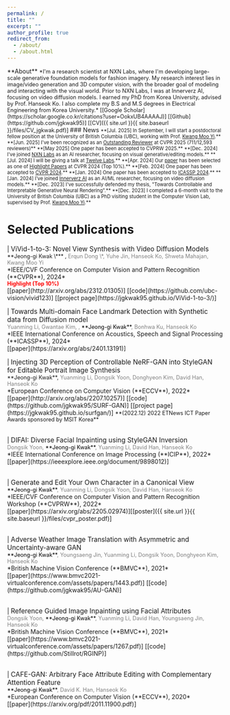 ```yaml
---
permalink: /
title: ""
excerpt: ""
author_profile: true
redirect_from: 
  - /about/
  - /about.html
---
```

<figure style="width: 40%;margin-bottom: 0px;margin-top: 0px"> <img src="{{ site.url }}{{ site.baseurl }}/images/IMG_8446.jpg" alt=""> </figure>  
**About**
<span style="font-size:90%">  
*I'm a research scientist at NXN Labs, where I'm developing large-scale generative foundation models for fashion imagery. My research interest lies in image/video generation and 3D computer vision, with the broader goal of modeling and interacting with the visual world. Prior to NXN Labs, I was at Innerverz AI, focusing on video diffusion models. I earned my PhD from Korea University, advised by Prof. Hanseok Ko. I also complete my B.S and M.S degrees in Electrical Engineering from Korea University.*  
</span>  
<span style="font-size:90%">    
[[Google Scholar](https://scholar.google.co.kr/citations?user=OokxUB4AAAAJ)]  [[Github](https://github.com/jgkwak95)]  [[CV]({{ site.url }}{{ site.baseurl }}/files/CV_jgkwak.pdf)]  
</span>
### News 
<span style="font-size:80%">   
**[Jul. 2025] In September, I will start a postdoctoral fellow position at the University of British Columbia (UBC), working with Prof. <a href="https://www.cs.ubc.ca/~kmyi/">Kwang Moo Yi</a>.**     
**[Jun. 2025] I've been recognized as an <a href="https://cvpr.thecvf.com/Conferences/2025/ProgramCommittee#all-outstanding-reviewer">Outstanding Reviewer</a> at CVPR 2025 (711/12,593 reviewers)**   
**[May 2025] One paper has been accepted to CVPRW 2025.**   
**[Dec. 2024] I've joined <a href="https://nxn.ai/">NXN Labs</a> as an AI researcher, focusing on visual generative/editing models.**    
**[Jul. 2024] I will be giving a talk at <a href="https://www.twelvelabs.io/">Twelve Labs</a>.**   
**[Apr. 2024] Our <a href="https://arxiv.org/abs/2312.01305">paper</a> has been selected as one of <a href="https://public.tableau.com/views/CVPR2024/CVPRtrends?:showVizHome=no">Highlight Papers</a> at CVPR 2024 (Top 10%).**  
**[Feb. 2024] One paper has been accepted to <a href="https://cvpr.thecvf.com">CVPR 2024</a>.**  
**[Jan. 2024] One paper has been accepted to <a href="https://2024.ieeeicassp.org/">ICASSP 2024</a>.**  
**[Jan. 2024] I've joined  <a href="https://innerverz.io/">Innerverz AI</a> as an AI/ML researcher, focusing on video diffusion models.**  
**[Dec. 2023] I've successfully defended my thesis, "Towards Controllable and Interpretable Generative Neural Rendering".**  
**[Dec. 2023] I completed a 6-month visit to the University of British Columbia (UBC) as a PhD visiting student in the Computer Vision Lab, supervised by Prof. <a href="https://www.cs.ubc.ca/~kmyi/">Kwang Moo Yi</a>.**  
</span>

Selected Publications
======
<figure style="width: 80%;margin-bottom: 0px"> <img src="{{ site.url }}{{ site.baseurl }}/images/vivid_homepage.png" alt=""> </figure>| <span style="font-size:110%">ViVid-1-to-3:
Novel View Synthesis with Video Diffusion Models</span><br/>
<span style="font-size:90%">**Jeong-gi Kwak \*** , <span style="color: #808080">Erqun Dong \*, Yuhe Jin,  Hanseok Ko, Shweta Mahajan, Kwang Moo Yi </span></span><br/>
*IEEE/CVF Conference on Computer Vision and Pattern Recognition (**CVPR**), 2024*<br>
<span font style="font-size:90%;color: red"><strong>Highlight (Top 10%)</strong></span>
<br/>[[paper](http://arxiv.org/abs/2312.01305)]  [[code](https://github.com/ubc-vision/vivid123)] [[project page](https://jgkwak95.github.io/ViVid-1-to-3/)]  
<br/>
<figure style="width: 50%;margin-bottom: 0px"> <img src="{{ site.url }}{{ site.baseurl }}/images/Li_icassp.png" alt=""> </figure>
| <span style="font-size:110%">Towards Multi-domain Face Landmark Detection with Synthetic data from Diffusion model</span><br/>
<span style="font-size:90%; color: #808080">Yuanming Li, Gwantae Kim, , <span style="color: black">**Jeong-gi Kwak**</span>, Bonhwa Ku, Hanseok Ko</span><br/>
*IEEE International Conference on Acoustics, Speech and Signal Processing (**ICASSP**), 2024*
<br/>[[paper](https://arxiv.org/abs/2401.13191)]
<br/>
<figure style="width: 60%;margin-bottom: 0px"> <img src="{{ site.url }}{{ site.baseurl }}/images/eccv2022_thumb.png" alt=""> </figure>| <span style="font-size:110%">Injecting 3D Perception of Controllable NeRF-GAN into StyleGAN for Editable Portrait Image Synthesis</span><br/>
<span style="font-size:90%">**Jeong-gi Kwak**, <span style="color: #808080">Yuanming Li, Dongsik Yoon,  Donghyeon Kim, David Han, Hanseok Ko </span></span><br/>
*European Conference on Computer Vision (**ECCV**), 2022*
<br/>[[paper](http://arxiv.org/abs/2207.10257)]  [[code](https://github.com/jgkwak95/SURF-GAN)]   [[project page](https://jgkwak95.github.io/surfgan/)]  
<span style="font-size:90%">**(2022.12) 2022 ETNews ICT Paper Awards sponsored by MSIT Korea** </span>
<br/>
<br/>
<figure style="width: 50%;margin-bottom: 0px"> <img src="{{ site.url }}{{ site.baseurl }}/images/difai_thumb.png" alt=""> </figure>| <span style="font-size:110%">DIFAI: Diverse Facial Inpainting using StyleGAN Inversion</span><br/>
<span style="font-size:90%; color: #808080">Dongsik Yoon, <span style="color: black">**Jeong-gi Kwak**</span>,  Yuanming Li, David Han, Hanseok Ko</span><br/>*IEEE International Conference on Image Processing (**ICIP**), 2022*
<br/>[[paper](https://ieeexplore.ieee.org/document/9898012)]  
<br/>
<br/>
<figure style="width: 60%;margin-bottom: 0px"> <img src="{{ site.url }}{{ site.baseurl }}/images/cvprw_thumb.png" alt=""> </figure>| <span style="font-size:110%">Generate and Edit Your Own Character in a Canonical View</span><br/>
<span style="font-size:90%; color: #808080"><span style="color: black">**Jeong-gi Kwak**</span>, Yuanming Li, Dongsik Yoon, David Han, Hanseok Ko</span><br/>
*IEEE/CVF Conference on Computer Vision and Pattern Recognition Workshop (**CVPRW**), 2022*
<br/>[[paper](https://arxiv.org/abs/2205.02974)][[poster]({{ site.url }}{{ site.baseurl }}/files/cvpr_poster.pdf)]
<br/>
<br/>
<figure style="width: 60%;margin-bottom: 0px"> <img src="{{ site.url }}{{ site.baseurl }}/images/augan.png" alt=""> </figure>| <span style="font-size:110%">Adverse Weather Image Translation with Asymmetric and Uncertainty-aware GAN</span><br/>
<span style="font-size:90%; color: #808080"><span style="color: black">**Jeong-gi Kwak**</span>, Youngsaeng Jin, Yuanming Li, Dongsik Yoon, Donghyeon Kim, Hanseok Ko</span><br/>
*British Machine Vision Conference (**BMVC**), 2021*
<br/>[[paper](https://www.bmvc2021-virtualconference.com/assets/papers/1443.pdf)]  [[code](https://github.com/jgkwak95/AU-GAN)]
<br/>
<br/>
<figure style="width: 50%;margin-bottom: 0px"> <img src="{{ site.url }}{{ site.baseurl }}/images/yoon.png" alt=""> </figure>| <span style="font-size:110%">Reference Guided Image Inpainting using Facial Attributes</span><br/>
<span style="font-size:90%; color: #808080">Dongsik Yoon, <span style="color: black">**Jeong-gi Kwak**</span>,  Yuanming Li, David Han, Youngsaeng Jin, Hanseok Ko</span><br/>
*British Machine Vision Conference (**BMVC**), 2021*
<br/>[[paper](https://www.bmvc2021-virtualconference.com/assets/papers/1267.pdf)] [[code](https://github.com/Stillrot/RGINP)]
<br/>
<br/>
<figure style="width: 60%;margin-bottom: 0px"> <img src="{{ site.url }}{{ site.baseurl }}/images/cafe_gan.png" alt=""> </figure> | <span style="font-size:110%">CAFE-GAN: Arbitrary Face Attribute Editing with Complementary Attention Feature</span><br/>
<span style="font-size:90%; color: #808080"><span style="color: black">**Jeong-gi Kwak**</span>, David K. Han, Hanseok Ko</span><br/>
*European Conference on Computer Vision (**ECCV**), 2020*
<br/>[[paper](https://arxiv.org/pdf/2011.11900.pdf)] 
<br>
